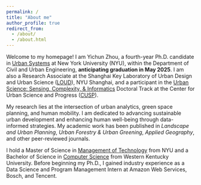 ```yaml
---
permalink: /
title: "About me"
author_profile: true
redirect_from: 
  - /about/
  - /about.html
---
```


Welcome to my homepage! I am Yichun Zhou, a fourth-year Ph.D. candidate in [Urban Systems](https://engineering.nyu.edu/academics/programs/urban-systems-phd) at New York University (NYU), within the Department of Civil and Urban Engineering, **anticipating graduation in May 2025**. I am also a Research Associate at the Shanghai Key Laboratory of Urban Design and Urban Science ([LOUD](https://urban.shanghai.nyu.edu/)), NYU Shanghai, and a participant in the [Urban Science: Sensing, Complexity, & Informatics](https://engineering.nyu.edu/urban-science-sensing-complexity-informatics-doctoral-track) Doctoral Track at the Center for Urban Science and Progress ([CUSP](https://engineering.nyu.edu/research-innovation/centers/cusp)).

My research lies at the intersection of urban analytics, green space planning, and human mobility. I am dedicated to advancing sustainable urban development and enhancing human well-being through data-informed strategies. My academic work has been published in *Landscape and Urban Planning*, *Urban Forestry & Urban Greening*, *Applied Geography*, and other peer-reviewed journals.

I hold a Master of Science in [Management of Technology](https://engineering.nyu.edu/academics/programs/management-technology-ms-campus) from NYU and a Bachelor of Science in [Computer Science](https://www.wku.edu/cs/) from Western Kentucky University. Before beginning my Ph.D., I gained industry experience as a Data Science and Program Management Intern at Amazon Web Services, Bosch, and Tencent.
